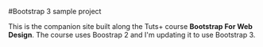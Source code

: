 #Bootstrap 3 sample project

This is the companion site built along the Tuts+ course **Bootstrap For Web Design**. The course uses Boostrap 2 and I'm updating it to use Bootstrap 3.
